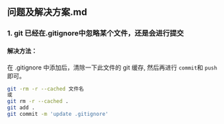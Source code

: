## 问题及解决方案.md

### 1. git 已经在.gitignore中忽略某个文件，还是会进行提交

#### **解决方法：**

在 .gitignore 中添加后，清除一下此文件的 git 缓存, 然后再进行 `commit`和 `push`即可。

```sh
git -rm -r --cached 文件名 
或 
git rm -r --cached .
git add .
git commit -m 'update .gitignore'
```

